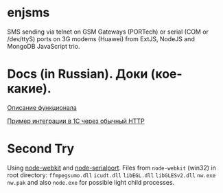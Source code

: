 enjsms
======

SMS sending via telnet on GSM Gateways (PORTech) or serial (COM or /dev/ttyS) ports on 3G modems (Huawei) from ExtJS, NodeJS and MongoDB JavaScript trio.

Docs (in Russian). Доки (кое-какие).
======

[Описание функционала](http://dela.by/ftp/enjsms/SMS_Russian.pdf)

[Пример интеграции в 1С через обычный HTTP](http://dela.by/ftp/enjsms/SMS_1C_connection.pdf)

Second Try
==========

Using [node-webkit](https://github.com/rogerwang/node-webkit) and [node-serialport](https://github.com/voodootikigod/node-serialport).
Files from `node-webkit` (win32) in root directory:
`ffmpegsumo.dll` `icudt.dll` `libEGL.dll` `libGLESv2.dll`
`nw.exe` `nw.pak`
and also `node.exe` for possible light child processes.
